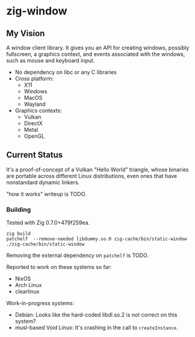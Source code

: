 # zig-window

## My Vision

A window client library. It gives you an API for creating windows, possibly
fullscreen, a graphics context, and events associated with the windows, such
as mouse and keyboard input.

 * No dependency on libc or any C libraries
 * Cross platform:
   * X11
   * Windows
   * MacOS
   * Wayland
 * Graphics contexts:
   * Vulkan
   * DirectX
   * Metal
   * OpenGL

## Current Status

It's a proof-of-concept of a Vulkan "Hello World" triangle, whose binaries
are portable across different Linux distributions, even ones that have
nonstandard dynamic linkers.

"how it works" writeup is TODO.

### Building

Tested with Zig 0.7.0+479f259ea.

```
zig build
patchelf  --remove-needed libdummy.so.0 zig-cache/bin/static-window
./zig-cache/bin/static-window
```

Removing the external dependency on `patchelf` is TODO.

Reported to work on these systems so far:

 * NixOS
 * Arch Linux
 * clearlinux

Work-in-progress systems:

 * Debian: Looks like the hard-coded libdl.so.2 is not correct on this system?
 * musl-based Void Linux: It's crashing in the call to `createInstance`.

